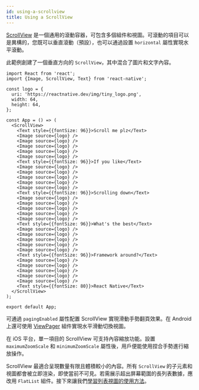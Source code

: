 ```yaml
---
id: using-a-scrollview
title: Using a ScrollView
---
```


[ScrollView](scrollview.md) 是一個通用的滾動容器，可包含多個組件和視圖。可滾動的項目可以是異構的，您既可以垂直滾動（預設），也可以通過設置 `horizontal` 屬性實現水平滾動。

此範例創建了一個垂直方向的 `ScrollView`，其中混合了圖片和文字內容。

```SnackPlayer name=Using%20ScrollView
import React from 'react';
import {Image, ScrollView, Text} from 'react-native';

const logo = {
  uri: 'https://reactnative.dev/img/tiny_logo.png',
  width: 64,
  height: 64,
};

const App = () => (
  <ScrollView>
    <Text style={{fontSize: 96}}>Scroll me plz</Text>
    <Image source={logo} />
    <Image source={logo} />
    <Image source={logo} />
    <Image source={logo} />
    <Image source={logo} />
    <Text style={{fontSize: 96}}>If you like</Text>
    <Image source={logo} />
    <Image source={logo} />
    <Image source={logo} />
    <Image source={logo} />
    <Image source={logo} />
    <Text style={{fontSize: 96}}>Scrolling down</Text>
    <Image source={logo} />
    <Image source={logo} />
    <Image source={logo} />
    <Image source={logo} />
    <Image source={logo} />
    <Text style={{fontSize: 96}}>What's the best</Text>
    <Image source={logo} />
    <Image source={logo} />
    <Image source={logo} />
    <Image source={logo} />
    <Image source={logo} />
    <Text style={{fontSize: 96}}>Framework around?</Text>
    <Image source={logo} />
    <Image source={logo} />
    <Image source={logo} />
    <Image source={logo} />
    <Image source={logo} />
    <Text style={{fontSize: 80}}>React Native</Text>
  </ScrollView>
);

export default App;
```

可通過 `pagingEnabled` 屬性配置 ScrollView 實現滑動手勢翻頁效果。在 Android 上還可使用 [ViewPager](https://github.com/react-native-community/react-native-viewpager) 組件實現水平滑動切換視圖。

在 iOS 平台，單一項目的 ScrollView 可支持內容縮放功能。設置 `maximumZoomScale` 和 `minimumZoomScale` 屬性後，用戶便能使用捏合手勢進行縮放操作。

ScrollView 最適合呈現數量有限且體積較小的內容。所有 `ScrollView` 的子元素和視圖都會被立即渲染，即使當前不可見。若需展示超出屏幕範圍的長列表數據，應改用 `FlatList` 組件。接下來讓我們[學習列表視圖的使用方法](using-a-listview.md)。